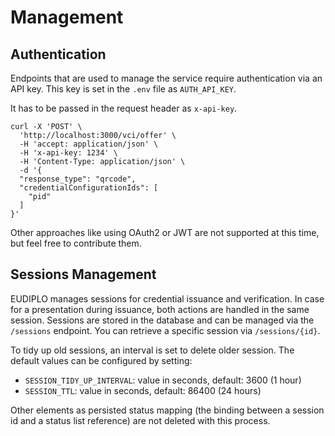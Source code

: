 # Management

## Authentication

Endpoints that are used to manage the service require authentication via an API
key. This key is set in the `.env` file as `AUTH_API_KEY`.

It has to be passed in the request header as `x-api-key`.

```http
curl -X 'POST' \
  'http://localhost:3000/vci/offer' \
  -H 'accept: application/json' \
  -H 'x-api-key: 1234' \
  -H 'Content-Type: application/json' \
  -d '{
  "response_type": "qrcode",
  "credentialConfigurationIds": [
    "pid"
  ]
}'
```

Other approaches like using OAuth2 or JWT are not supported at this time, but
feel free to contribute them.

## Sessions Management

EUDIPLO manages sessions for credential issuance and verification. In case for a
presentation during issuance, both actions are handled in the same session.
Sessions are stored in the database and can be managed via the `/sessions`
endpoint. You can retrieve a specific session via `/sessions/{id}`.

To tidy up old sessions, an interval is set to delete older session. The default
values can be configured by setting:

- `SESSION_TIDY_UP_INTERVAL`: value in seconds, default: 3600 (1 hour)
- `SESSION_TTL`: value in seconds, default: 86400 (24 hours)

Other elements as persisted status mapping (the binding between a session id and
a status list reference) are not deleted with this process.
